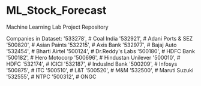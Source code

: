 # ML_Stock_Forecast
Machine Learning Lab Project Repository

Companies in Dataset:
             '533278', # Coal India
             '532921', # Adani Ports & SEZ
             '500820', # Asian Paints
             '532215', # Axis Bank
             '532977', # Bajaj Auto
             '532454', # Bharti Airtel
             '500124', # Dr.Reddy's Labs
             '500180', # HDFC Bank
             '500182', # Hero Motocorp
             '500696', # Hindustan Unilever
             '500010', # HDFC
             '532174', # ICICI
             '532187', # IndusInd Bank
             '500209', # Infosys
             '500875', # ITC
             '500510', # L&T
             '500520', # M&M
             '532500', # Maruti Suzuki
             '532555', # NTPC
             '500312', # ONGC
